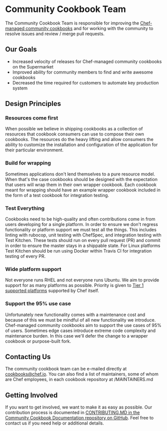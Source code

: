 # Community Cookbook Team

The Community Cookbook Team is responsible for improving the [Chef-managed community cookbooks](https://github.com/chef-cookbooks) and for working with the community to resolve issues and review / merge pull requests.  

## Our Goals

- Increased velocity of releases for Chef-managed community cookbooks on the Supermarket
- Improved ability for community members to find and write awesome cookbooks
- Decreased the time required for customers to automate key production system

## Design Principles

### Resources come first

When possible we believe in shipping cookbooks as a collection of resources that cookbook consumers can use to compose their own cookbooks.  The resources do the heavy lifting and allow consumers the ability to customize the installation and configuration of the application for their particular environment.

### Build for wrapping

Sometimes applications don't lend themselves to a pure resource model.  When that's the case cookbooks should be designed with the expectation that users will wrap them in their own wrapper cookbook.  Each cookbook meant for wrapping should have an example wrapper cookbook included in the form of a test cookbook for integration testing.

### Test Everything

Cookbooks need to be high-quality and often contributions come in from users developing for a single platform.  In order to ensure we don't regress functionality or platform support we must test all the things.  This includes linting with rubocop, unit testing with ChefSpec, and integration testing with Test Kitchen. These tests should run on every pull request (PR) and commit in order to ensure the master stays in a shippable state. For Linux platforms Test Kitchen should be run using Docker within Travis CI for integration testing of every PR.

### Wide platform support

Not everyone runs RHEL and not everyone runs Ubuntu. We aim to provide support for as many platforms as possible. Priority is given to [Tier 1 supported platforms](https://github.com/chef/chef-rfc/blob/master/rfc021-platform-support-policy.md#tier-1-support) supported by Chef itself.

### Support the 95% use case

Unfortunately new functionality comes with a maintenance cost and because of this we must be mindful of all new functionality we introduce. Chef-managed community cookbooks aim to support the use cases of 95% of users. Sometimes edge cases introduce extreme code complexity and maintenance burden. In this case we'll defer the change to a wrapper cookbook or purpose-built fork.

## Contacting Us

The community cookbook team can be e-mailed directly at [cookbooks@chef.io](mailto:cookbooks@chef.io). You can also find a list of maintainers, some of whom are Chef employees, in each cookbook repository at /MAINTAINERS.md

## Getting Involved

If you want to get involved, we want to make it as easy as possible. Our contribution process is documented in [CONTRIBUTING.MD in the Community Cookbook Documentation repository on GitHub](https://github.com/chef-cookbooks/community_cookbook_documentation/blob/master/CONTRIBUTING.MD). Feel free to contact us if you need help or additional details.
